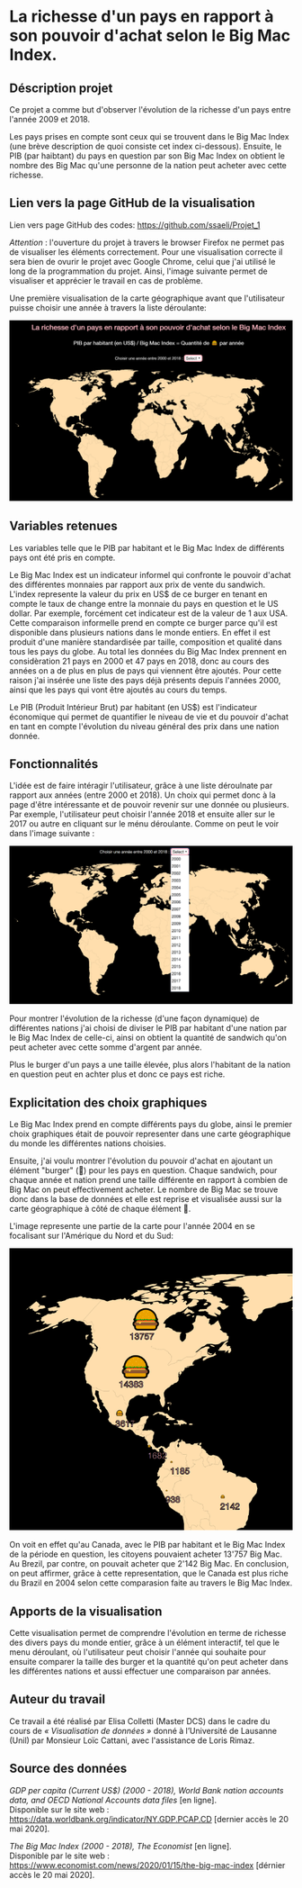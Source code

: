 # La richesse d'un pays en rapport à son pouvoir d'achat selon le Big Mac Index.

## Déscription projet

Ce projet a comme but d'observer l'évolution de la richesse d'un pays entre l'année 2009 et 2018.

Les pays prises en compte sont ceux qui se trouvent dans le Big Mac Index (une brève description de quoi consiste cet index ci-dessous). Ensuite, le PIB (par haibtant) du pays en question par son Big Mac Index on obtient le nombre des Big Mac qu'une personne de la nation peut acheter avec cette richesse.

## Lien vers la page GitHub de la visualisation

Lien vers page GitHub des codes: https://github.com/ssaeli/Projet_1

 *Attention* : l'ouverture du projet à travers le browser Firefox ne permet pas de visualiser les éléments correctement.
 Pour une visualisation correcte il sera bien de ovurir le projet avec Google Chrome, celui que j'ai utilisé le long de la programmation du projet. Ainsi, l'image suivante permet de visualiser et apprécier le travail en cas de problème.

Une première visualisation de la carte géographique avant que l'utilisateur puisse choisir une année à travers la liste déroulante:

![alt text](/data/img_readme/img_1.PNG "Page d'acceuil")

## Variables retenues
Les variables telle que le PIB par habitant et le Big Mac Index de différents pays ont été pris en compte.

Le Big Mac Index est un indicateur informel qui confronte le pouvoir d'achat des différentes monnaies par rapport aux prix de vente du sandwich. L'index represente la valeur du prix en US$ de ce burger en tenant en compte le taux de change entre la monnaie du pays en question et le US dollar. Par exemple, forcément cet indicateur est de la valeur de 1 aux USA.
Cette comparaison informelle prend en compte ce burger parce qu'il est disponible dans plusieurs nations dans le monde entiers. En effet il est produit d'une manière standardisée par taille, composition et qualité dans tous les pays du globe. Au total les données du Big Mac Index prennent en considèration 21 pays en 2000 et 47 pays en 2018, donc au cours des années on a de plus en plus de pays qui viennent être ajoutés. Pour cette raison j'ai insérée une liste des pays déjà présents depuis l'années 2000, ainsi que les pays qui vont être ajoutés au cours du temps. 

Le PIB (Produit Intérieur Brut) par habitant (en US$) est l'indicateur économique qui permet de quantifier le niveau de vie et du pouvoir d'achat en tant en compte l'évolution du niveau général des prix dans une nation donnée.

## Fonctionnalités 

L'idée est de faire intéragir l'utilisateur, grâce à une liste déroulnate par rapport aux années (entre 2000 et 2018). Un choix qui permet donc à la page d'être intéressante et de pouvoir revenir sur une donnée ou plusieurs. Par exemple, l'utilisateur peut choisir l'année 2018 et ensuite aller sur le 2017 ou autre en cliquant sur le ménu déroulante. Comme on peut le voir dans l'image suivante : 

![alt text](/data/img_readme/img_2.PNG "Intéraction utilisateur")

Pour montrer l'évolution de la richesse (d'une façon dynamique) de différentes nations j'ai choisi de diviser le PIB par habitant d'une nation par le Big Mac Index de celle-ci, ainsi on obtient la quantité de sandwich qu'on peut acheter avec cette somme d'argent par année.

Plus le burger d'un pays a une taille élevée, plus alors l'habitant de la nation en question peut en achter plus et donc ce pays est riche.

## Explicitation des choix graphiques

Le Big Mac Index prend en compte différents pays du globe, ainsi le premier choix graphiques était de pouvoir representer dans une carte géographique du monde les différentes nations choisies.

Ensuite, j'ai voulu montrer l'évolution du pouvoir d'achat en ajoutant un élément "burger" (🍔) pour les pays en question. Chaque sandwich, pour chaque année et nation prend une taille différente en rapport à combien de Big Mac on peut effectivement acheter. Le nombre de Big Mac se trouve donc dans la base de données et elle est reprise et visualisée aussi sur la carte géographique à côté de chaque élément 🍔.

L'image represente une partie de la carte pour l'année 2004 en se focalisant sur l'Amérique du Nord et du Sud:

![alt text](/data/img_readme/img_3.PNG "Focalisation taille")

On voit en effet qu'au Canada, avec le PIB par habitant et le Big Mac Index de la période en question, les citoyens pouvaient acheter 13'757 Big Mac. Au Brezil, par contre, on pouvait acheter que 2'142 Big Mac. 
En conclusion, on peut affirmer, grâce à cette representation, que le Canada est plus riche du Brazil en 2004 selon cette comparasion faite au travers le Big Mac Index.

## Apports de la visualisation

Cette visualisation permet de comprendre l'évolution en terme de richesse des divers pays du monde entier, grâce à un élément interactif, tel que le menu déroulant, où l'utilisateur peut choisir l'année qui souhaite pour ensuite comparer la taille des burger et la quantité qu'on peut acheter dans les différentes nations et aussi effectuer une comparaison par années.

## Auteur du travail
Ce travail a été réalisé par Elisa Colletti (Master DCS) dans le cadre du cours de *« Visualisation de données »* donné à l’Université de Lausanne (Unil) par Monsieur Loïc Cattani, avec l'assistance de Loris Rimaz.

## Source des données

*GDP per capita (Current US$) (2000 - 2018), World Bank nation accounts data, and OECD National Accounts data files* [en ligne].
<br>
Disponible sur le site web : https://data.worldbank.org/indicator/NY.GDP.PCAP.CD [dernier accès le 20 mai 2020].

*The Big Mac Index (2000 - 2018), The Economist* [en ligne].
<br>
Disponible par le site web : https://www.economist.com/news/2020/01/15/the-big-mac-index [dérnier accès le 20 mai 2020].